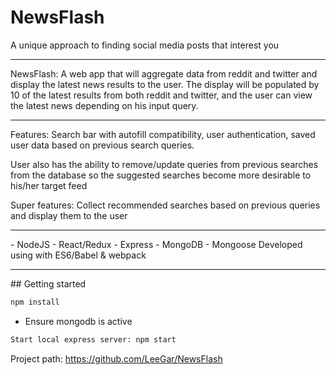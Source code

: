 # NewsFlash

A unique approach to finding social media posts that interest you

<hr>

NewsFlash: A web app that will aggregate data from reddit and twitter and display the latest news results to the user. The display will be populated by 10 of the latest results from both reddit and twitter, and the user can view the latest news depending on his input query.

<hr>

Features: Search bar with autofill compatibility, user authentication, saved user data based on previous search queries.

User also has the ability to remove/update queries from previous searches from the database so the suggested searches become more desirable to his/her target feed

Super features: Collect recommended searches based on previous queries and display them to the user

<hr>
- NodeJS
- React/Redux 
- Express
- MongoDB
  - Mongoose
Developed using with ES6/Babel & webpack

<hr>
## Getting started

```sh
npm install
```

- Ensure mongodb is active


```sh
Start local express server: npm start
```

Project path: https://github.com/LeeGar/NewsFlash

